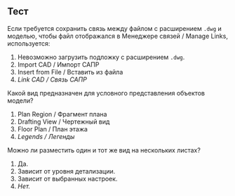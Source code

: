 ## Тест

Если требуется сохранить связь между файлом с расширением `.dwg` и моделью, чтобы файл отображался в Менеджере связей / Manage Links, используется:
1. Невозможно загрузить подложку с расширением `.dwg`.
2. Import CAD / Импорт САПР
3. Insert from File / Вставить из файла
4. _Link CAD / Связь САПР_

Какой вид предназначен для условного представления объектов модели?
1. Plan Region / Фрагмент плана
2. Drafting View / Чертежный вид
3. Floor Plan / План этажа
4. _Legends / Легенды_

Можно ли разместить один и тот же вид на нескольких листах?
1. Да.
2. Зависит от уровня детализации.
3. Зависит от выбранных настроек.
4. _Нет._